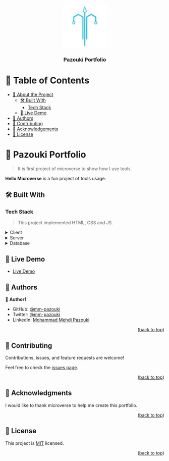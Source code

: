 <a name="readme-top"></a>

<div align="center">
  <img src="logo.png" alt="logo" width="140"  height="auto" />
  <br/>

  <h3><b>Pazouki Portfolio</b></h3>

</div>
<!-- It is finished -->
<!-- TABLE OF CONTENTS -->

# 📗 Table of Contents

- [📖 About the Project](#about-project)
  - [🛠 Built With](#built-with)
    - [Tech Stack](#tech-stack)
  - [🚀 Live Demo](#live-demo)
- [👥 Authors](#authors)
- [🤝 Contributing](#contributing)
- [🙏 Acknowledgements](#acknowledgements)
- [📝 License](#license)

<!-- PROJECT DESCRIPTION -->

# 📖 Pazouki Portfolio <a name="about-project"></a>

> It is first project of microverse to show how I use tools.

**Hello Microverse** is a fun project of tools usage.

## 🛠 Built With <a name="built-with"></a>

### Tech Stack <a name="tech-stack"></a>

> This project implemented HTML, CSS and JS.

<details>
  <summary>Client</summary>
  <ul>
    <li><a href="https://javascript.org/">JavaScript</a></li>
  </ul>
</details>

<details>
  <summary>Server</summary>
  <ul>
    <li><a href="https://apache.com/">Apache</a></li>
  </ul>
</details>

<details>
<summary>Database</summary>
  <ul>
    <li><a href="https:///">No database</a></li>
  </ul>
</details>

<!-- LIVE DEMO -->

## 🚀 Live Demo <a name="live-demo"></a>

- [Live Demo](https://google.com)


<!-- AUTHORS -->

## 👥 Authors <a name="authors"></a>


👤 **Author1**

- GitHub: [@mm-pazouki](https://github.com/mm-pazouki)
- Twitter: [@mm-pazouki](https://twitter.com/mm-pazouki)
- LinkedIn: [Mohammad Mehdi Pazouki](https://linkedin.com/in/mohammad-mehdi-pazouki)

<p align="right">(<a href="#readme-top">back to top</a>)</p>

<!-- CONTRIBUTING -->

## 🤝 Contributing <a name="contributing"></a>

Contributions, issues, and feature requests are welcome!

Feel free to check the [issues page](../../issues/).

<p align="right">(<a href="#readme-top">back to top</a>)</p>


<!-- ACKNOWLEDGEMENTS -->

## 🙏 Acknowledgments <a name="acknowledgements"></a>

I would like to thank microverse to help me create this portfolio.

<p align="right">(<a href="#readme-top">back to top</a>)</p>

<!-- LICENSE -->

## 📝 License <a name="license"></a>

This project is [MIT](./LICENSE) licensed.

<p align="right">(<a href="#readme-top">back to top</a>)</p>
